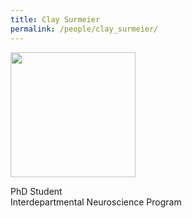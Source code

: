 ```yaml
---
title: Clay Surmeier
permalink: /people/clay_surmeier/
---
```


<img width="200" src="{{site.baseurl}}/images/teampic/clay_photo.png">

PhD Student <br>
Interdepartmental Neuroscience Program
